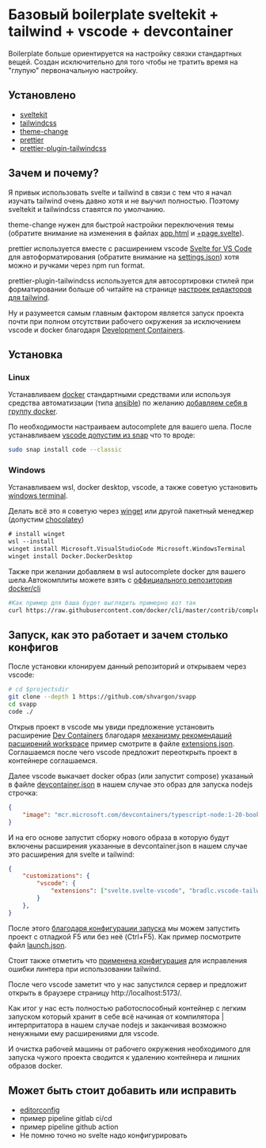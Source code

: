 # Базовый boilerplate sveltekit + tailwind + vscode + devcontainer
Boilerplate больше ориентируется на настройку связки стандартных вещей. Создан исключительно для того чтобы не тратить время на "глупую" первоначальную настройку.

## Установлено
- [sveltekit](https://kit.svelte.dev/)
- [tailwindcss](https://tailwindcss.com/)
- [theme-change](https://www.npmjs.com/package/theme-change)
- [prettier](https://prettier.io/)
- [prettier-plugin-tailwindcss](https://github.com/tailwindlabs/prettier-plugin-tailwindcss)

## Зачем и почему?
Я привык использовать svelte и tailwind в связи с тем что я начал изучать tailwind очень давно хотя и не выучил полностью. Поэтому sveltekit и tailwindcss ставятся по умолчанию.

theme-change нужен для быстрой настройки переключения темы (обратите внимание на изменения в файлах [app.html](./src/app.html) и [+page.svelte](./src/routes/+page.svelte)).

prettier используется вместе с расширением vscode [Svelte for VS Code](https://marketplace.visualstudio.com/items?itemName=svelte.svelte-vscode) для автоформатирования (обратите внимание на [settings.json](.vscode/settings.json)) хотя можно и ручками через npm run format.

prettier-plugin-tailwindcss используется для автосортировки стилей при форматировании больше об читайте на странице [настроек редакторов для tailwind](https://tailwindcss.com/docs/editor-setup#automatic-class-sorting-with-prettier).

Ну и разумеется самым главным фактором является запуск проекта почти при полном отсутствии рабочего окружения за исключением vscode и docker благодаря [Development Containers](https://containers.dev/). 

## Установка

### Linux
Устанавливаем [docker](https://docs.docker.com/engine/install/) стандартными средствами или используя средства автоматизации (типа [ansible](https://www.ansible.com/)) по желанию [добавляем себя в группу docker](https://docs.docker.com/engine/install/linux-postinstall/#manage-docker-as-a-non-root-user).

По необходимости настраиваем autocomplete для вашего шела. После устанавливаем [vscode допустим из snap](https://snapcraft.io/code) что то вроде:
```bash
sudo snap install code --classic
```

### Windows
Устанавливаем wsl, docker desktop, vscode, а также советую установить [windows terminal](https://apps.microsoft.com/detail/9n0dx20hk701?hl=ru-ru&gl=RU).

Делать всё это я советую через [winget](https://learn.microsoft.com/ru-ru/windows/package-manager/winget/) или другой пакетный менеджер (допустим [chocolatey](https://chocolatey.org/))

```ps
# install winget
wsl --install
winget install Microsoft.VisualStudioCode Microsoft.WindowsTerminal
winget install Docker.DockerDesktop
```

Также при желании добавляем в wsl autocomplete docker для вашего шела.Автокомплиты можете взять с [оффициального репозитория docker/cli](https://github.com/docker/cli/tree/master/contrib/completion)

```bash
#Как пример для баша будет выглядить примерно вот так
curl https://raw.githubusercontent.com/docker/cli/master/contrib/completion/bash/docker -o /etc/bash_completion.d/docker
```

## Запуск, как это работает и зачем столько конфигов

После установки клонируем данный репозиторий и открываем через vscode:
```bash
# cd $projectsdir
git clone --depth 1 https://github.com/shvargon/svapp
cd svapp
code ./
```
Открыв проект в vscode мы увиди предложение установить расширение [Dev Containers](https://marketplace.visualstudio.com/items?itemName=ms-vscode-remote.remote-containers) благодаря [механизму рекомендаций расширений workspace](https://code.visualstudio.com/docs/editor/extension-marketplace#_workspace-recommended-extensions) пример смотрите в файле [extensions.json](.vscode/extensions.json). 
Соглашаемся после чего vscode предложит переоткрыть проект в контейнере соглашаемся.

Далее vscode выкачает docker образ (или запустит compose) указаный в файле [devcontainer.json](.devcontainer/devcontainer.json) в нашем случае это образ для запуска nodejs строчка:
```json
{
    "image": "mcr.microsoft.com/devcontainers/typescript-node:1-20-bookworm"
}
```
И на его основе запустит сборку нового образа в которую будут включены расширения указанные в devcontainer.json в нашем случае это расширения для svelte и tailwind:

```json
{
    "customizations": {
		"vscode": {
			"extensions": ["svelte.svelte-vscode", "bradlc.vscode-tailwindcss"]
		}
	},
}
```

После этого [благодаря конфигурации запуска](https://code.visualstudio.com/docs/editor/debugging#_launch-configurations) мы можем запустить проект с отладкой F5 или без неё (Ctrl+F5). Как пример посмотрите файл [launch.json](.vscode/launch.json). 

Стоит также отметить что [применена конфигурация](https://github.com/tailwindlabs/tailwindcss/discussions/5258
) для исправления ошибки линтера при использовании tailwind.

После чего vscode заметит что у нас запустился сервер и предложит открыть в браузере страницу http://localhost:5173/.

Как итог у нас есть полностью работоспособный контейнер с легким запуском который хранит в себе всё начиная от компилятора | интерпритатора в нашем случае nodejs и заканчивая возможно ненужными ему расширениями для vscode.

И очистка рабочей машины от рабочего окружения необходимого для запуска чужого проекта сводится к удалению контейнера и лишних образов docker.

## Может быть стоит добавить или исправить
- [editorconfig](https://editorconfig.org/)
- пример pipeline gitlab ci/cd
- пример pipeline github action
- Не помню точно но svelte надо конфигурировать